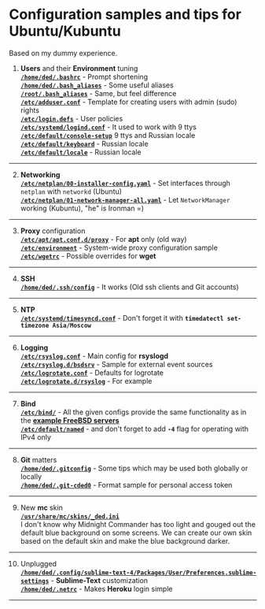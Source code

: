 # Configuration samples and tips for Ubuntu/Kubuntu
Based on my dummy experience.
1. **Users** and their **Environment** tuning    
[**`/home/ded/.bashrc`**](https://github.com/wildfielded/samples-ubuntu/blob/master/home/ded/.bashrc) - Prompt shortening    
[**`/home/ded/.bash_aliases`**](https://github.com/wildfielded/samples-ubuntu/blob/master/home/ded/.bash_aliases) - Some useful aliases    
[**`/root/.bash_aliases`**](https://github.com/wildfielded/samples-ubuntu/blob/master/root/.bash_aliases) - Same, but feel difference    
[**`/etc/adduser.conf`**](https://github.com/wildfielded/samples-ubuntu/blob/master/etc/adduser.conf) - Template for creating users with admin (sudo) rights    
[**`/etc/login.defs`**](https://github.com/wildfielded/samples-ubuntu/blob/master/etc/login.defs) - User policies    
[**`/etc/systemd/logind.conf`**](https://github.com/wildfielded/samples-ubuntu/blob/master/etc/systemd/logind.conf) - It used to work with 9 ttys    
[**`/etc/default/console-setup`**](https://github.com/wildfielded/samples-ubuntu/blob/master/etc/default/console-setup) 9 ttys and Russian locale    
[**`/etc/default/keyboard`**](https://github.com/wildfielded/samples-ubuntu/blob/master/etc/default/keyboard) - Russian locale    
[**`/etc/default/locale`**](https://github.com/wildfielded/samples-ubuntu/blob/master/etc/default/locale) - Russian locale    
----
2. **Networking**    
[**`/etc/netplan/00-installer-config.yaml`**](https://github.com/wildfielded/samples-ubuntu/blob/master/etc/netplan/00-installer-config.yaml) - Set interfaces through `netplan` with `networkd` (Ubuntu)    
[**`/etc/netplan/01-network-manager-all.yaml`**](https://github.com/wildfielded/samples-ubuntu/blob/master/etc/netplan/01-network-manager-all.yaml) - Let `NetworkManager` working (Kubuntu), "he" is Ironman =)    
----
3. **Proxy** configuration    
[**`/etc/apt/apt.conf.d/proxy`**](https://github.com/wildfielded/samples-ubuntu/blob/master/etc/apt/apt.conf.d/proxy) - For **apt** only (old way)    
[**`/etc/environment`**](https://github.com/wildfielded/samples-ubuntu/blob/master/etc/environment) - System-wide proxy configuration sample    
[**`/etc/wgetrc`**](https://github.com/wildfielded/samples-ubuntu/blob/master/etc/wgetrc) - Possible overrides for **wget**    
----
4. **SSH**    
[**`/home/ded/.ssh/config`**](https://github.com/wildfielded/samples-ubuntu/blob/master/home/ded/.ssh/config) - It works (Old ssh clients and Git accounts)    
----
5. **NTP**    
[**`/etc/systemd/timesyncd.conf`**](https://github.com/wildfielded/samples-ubuntu/blob/master/etc/systemd/timesyncd.conf) - Don't forget it with **`timedatectl set-timezone Asia/Moscow`**    
----
6. **Logging**    
[**`/etc/rsyslog.conf`**](https://github.com/wildfielded/samples-ubuntu/blob/master/etc/rsyslog.conf) - Main config for **rsyslogd**    
[**`/etc/rsyslog.d/bsdsrv`**](https://github.com/wildfielded/samples-ubuntu/blob/master/etc/rsyslog.d/bsdsrv) - Sample for external event sources    
[**`/etc/logrotate.conf`**](https://github.com/wildfielded/samples-ubuntu/blob/master/etc/logrotate.conf) - Defaults for logrotate    
[**`/etc/logrotate.d/rsyslog`**](https://github.com/wildfielded/samples-ubuntu/blob/master/etc/logrotate.d/rsyslog) - For example    
----
7. **Bind**    
[**`/etc/bind/`**](https://github.com/wildfielded/samples-ubuntu/tree/master/etc/bind) - All the given configs provide the same functionality as in the [**example FreeBSD servers**](https://github.com/wildfielded/samples-freebsd/tree/master/usr/local/named/usr/local/etc/namedb)    
[**`/etc/default/named`**]() - and don't forget to add **`-4`** flag for operating with IPv4 only    
----
8. **Git** matters    
[**`/home/ded/.gitconfig`**](https://github.com/wildfielded/samples-ubuntu/blob/master/home/ded/.gitconfig) - Some tips which may be used both globally or locally    
[**`/home/ded/.git-cded0`**](https://github.com/wildfielded/samples-ubuntu/blob/master/home/ded/.git-cred0) - Format sample for personal access token    
----
9. New **mc** skin    
[**`/usr/share/mc/skins/_ded.ini`**](https://github.com/wildfielded/samples-ubuntu/blob/master/usr/share/mc/skins/_ded.ini)    
I don't know why Midnight Commander has too light and gouged out the default blue background on some screens.
We can create our own skin based on the default skin and make the blue background darker.
----
10. Unplugged    
[**`/home/ded/.config/sublime-text-4/Packages/User/Preferences.sublime-settings`**](https://github.com/wildfielded/samples-ubuntu/blob/master/home/ded/.config/sublime-text-4/Packages/User/Preferences.sublime-settings) - **Sublime-Text** customization    
[**`/home/ded/.netrc`**](https://github.com/wildfielded/samples-ubuntu/blob/master/home/ded/.netrc) - Makes **Heroku** login simple    
----
